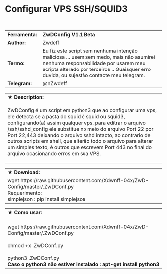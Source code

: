 <body>
<h1>Configurar VPS SSH/SQUID3</h1>
<table border="0" cellpadding="0" cellspacing="2" width="100%">
  <tr>
    <td width="100px" class="main2"><b>Ferramenta:</b></td>
    <td width="780px" class="main2"><b>ZwDConfig V1.1 Beta</b></td>
  <tr>
    <td width="100px" class="main2"><b>Author:</b></td><td width="780px">Zwdeff</td>
  </tr>
  <tr>
    <td width="100px" class="main2"><b>Termo:</b></td><td width="780px">Eu fiz este script sem nenhuma intenção maliciosa ... usem sem medo, mais não asumirei nenhuma responsabilidade por usarem meu scripts alterado por terceiros .. Quaisquer erro duvida, ou sujestão contacte meu telegram.</td>
  </tr>
  <tr>
    <td width="100px" class="main2"><b>Telegram:</b></td><td width="780px">@nZwdeff</td>
  </tr>
<table border="0" cellpadding="2" cellspacing="5" width="100%">
  <tr>
    <td class="main3">&#9733; <b>Description:</b></td>
  </tr>
  <tr>
    <td class="main" width="890px"><p> ZwDConfig é um script em python3 que ao configurar uma vps, ele detecta se a pasta do squid é squid ou squid3, configurando(a) assim qualquer vps. para editrar o arquivo /ssh/sshd_config ele substitue no meio do arquivo Port 22 por Port 22,443 deixando o arquivo sshd intacto, ao contrario de outros scripts em shell, que alterão todo o arquivo para alterar um simples texto, é outros que escrevem Port 443 no final do arquivo ocasionando erros em sua VPS.
<br />
    </table>

<table border="0" cellpadding="2" cellspacing="5" width="100%">
  <tr>
    <td class="main3" width="890px">&#9733; <b>Download:</b></td>
  </tr>
  <tr>
    <td class="main">
      wget https://raw.githubusercontent.com/Xdwnff-04x/ZwD-Config/master/.ZwDConf.py <br/>
      Requerimento: <br/>
      simplejson : pip install simplejson<br/>
    </td>

</table>
<table border="0" cellpadding="2" cellspacing="5" width="100%">
  <tr>
    <td class="main3" width="890px">&#9733; <b>Como usar:</b></td>
  </tr>
  <tr>
    <td class="main"> <br>wget https://raw.githubusercontent.com/Xdwnff-04x/ZwD-Config/master/.ZwDConf.py<br/> <br>chmod +x .ZwDConf.py<br/> <br>python3 .ZwDConf.py<br/> <b> Caso o python3 não estiver instalado : apt-get install python3</td>
  </tr>
</body>
</html>
